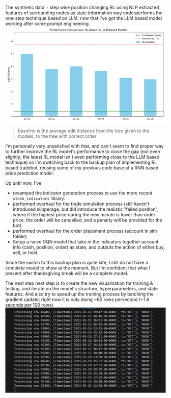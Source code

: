 The synthetic data + step wise position changing RL using NLP extracted features of surrounding nodes as state information way underperforms the one-step technique based on LLM, now that I've got the LLM based model working after some prompt engineering. 
![alt text](Figure_1.png)
> baseline is the average edit distance from the tree given to the models, to the tree with correct order
> 
I'm personally very unsatisfied with that, and can't seem to find proper way to further improve the RL model's performance to close the gap (not even slightly; the latest RL model isn't even performing close to the LLM based technique) so I'm switching back to the backup plan of implementing RL based tradebot, reusing some of my previous code base of a RNN based price prediction model.

Up until now, I've 
- revamped the indicator generation process to use the more recent `stock_indicators` library.
- performed overhaul for the trade simulation process (still haven't introduced slipperage, but did introduce the realistic "failed position", where if the highest price during the new minute is lower than order price, the order will be cancelled, and a penalty will be provided for the bot)
- performed overhaul for the order placement process (account in sim folder)
- Setup a naive DQN model that take in the indicators together account info (cash, position, order) as state, and outputs the action of either buy, sell, or hold.

Since the switch to this backup plan is quite late, I still do not have a complete model to show at the moment. But I'm confident that what I present after thanksgiving break will be a complete model.

The next step next step is to create the new visualization for training & testing, and iterate on the model's structure, hyperparameters, and state features. And also try to speed up the training process by batching the gradient update; right now it is only doing ~60 rows persecond (~1.6 seconds per 100 rows)
![alt text](image-1.png)